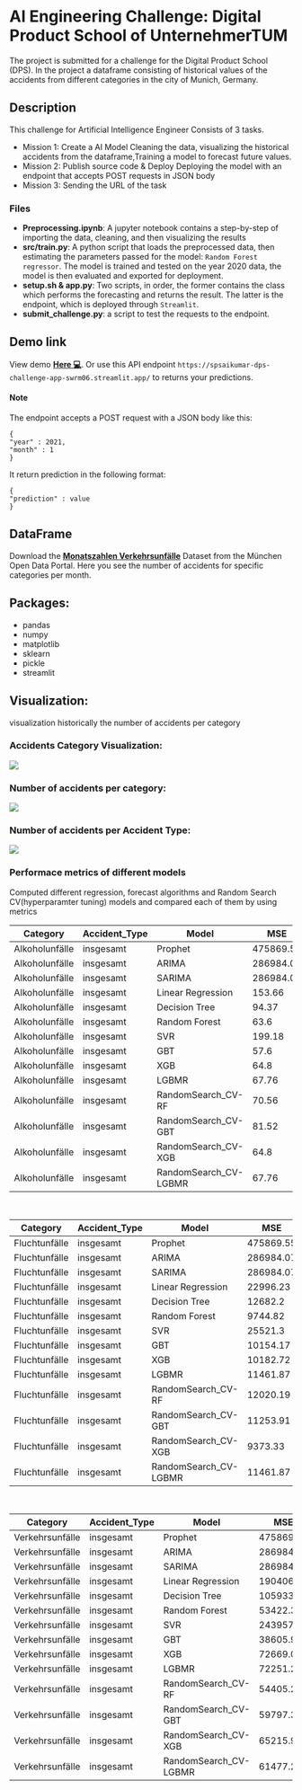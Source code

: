 # AI Engineering Challenge: Digital Product School of UnternehmerTUM

The project is submitted for a challenge for the Digital Product School (DPS). In the project a dataframe consisting of historical values of the accidents from different categories in the city of Munich, Germany.

## Description

This challenge for Artificial Intelligence Engineer Consists of 3 tasks.

- Mission 1: Create a AI Model
            Cleaning the data,  visualizing the historical accidents from the dataframe,Training a model to forecast future values.
- Mission 2: Publish source code & Deploy
           Deploying the model with an endpoint that accepts POST requests in JSON body
- Mission 3: Sending the URL of the task

### Files

 - **Preprocessing.ipynb**: A jupyter notebook contains a step-by-step of importing the data, cleaning, and then visualizing the results
 - **src/train.py**: A python script that loads the preprocessed data, then estimating the parameters passed for the model: `Random Forest regressor`. The model is trained and tested on the year 2020 data, the model is then evaluated and exported for deployment.
 - **setup.sh & app.py**: Two scripts, in order, the former contains the class which performs the  forecasting and returns the result. The latter is the endpoint, which is deployed through `Streamlit`.
 - **submit_challenge.py**: a script to test the requests to the endpoint.

## Demo link
View demo <a href="https://spsaikumar-dps-challenge-app-swrm06.streamlit.app/"><b>Here 💻</b></a>.
Or use this API endpoint  `https://spsaikumar-dps-challenge-app-swrm06.streamlit.app/` to returns your predictions.
#### Note
The endpoint accepts a POST request with a JSON body like this:
```
{
"year" : 2021,
"month" : 1
}
```
It return prediction in the following format:
```
{
"prediction" : value
}
```
## DataFrame

Download the <a href="https://www.opengov-muenchen.de/dataset/monatszahlen-verkehrsunfaelle/resource/40094bd6-f82d-4979-949b-26c8dc00b9a7"><b>Monatszahlen Verkehrsunfälle</b></a> Dataset from the München Open Data Portal. Here you see the number of accidents for specific categories per month.

## Packages:
- pandas
- numpy
- matplotlib
- sklearn
- pickle
- streamlit

## Visualization:
visualization historically the number of accidents per category
### Accidents Category Visualization:

<img src="./images/No. of Accidents per Category_multiplots.png"/>

<br />

### Number of accidents per category:

<img src="./images/No. of Accidents per Category.png"/>

<br />

### Number of accidents per Accident Type:

<img src="./images/No. of Accidents per Accident type.png"/>

<br />

### Performace metrics of different models

Computed different regression, forecast algorithms and Random Search CV(hyperparamter tuning) models and compared each of them by using metrics


|    Category    | Accident_Type |         Model         |    MSE    |  RMSE  |  MAE   |   R2   |  COD  |  EVS  |
|   ----------   | ----------    |         ----------    |---------- |--------|--------|--------|--------|------|
| Alkoholunfälle |   insgesamt   |        Prophet        | 475869.55 | 268.8  | 581.39 | -0.697 | -0.45 | -0.45 |
| Alkoholunfälle |   insgesamt   |         ARIMA         | 286984.07 | 535.71 | 456.96 | -0.023 |  0.16 |  0.0  |
| Alkoholunfälle |   insgesamt   |         SARIMA        | 286984.07 | 535.71 | 456.96 | -0.023 |  0.16 |   0   |
| Alkoholunfälle |   insgesamt   |   Linear Regression   |   153.66  |  12.4  |  9.97  | 0.194  |  0.2  |  0.2  |
| Alkoholunfälle |   insgesamt   |     Decision Tree     |   94.37   |  9.71  |  8.02  | 0.505  |  0.51 |  0.51 |
| Alkoholunfälle |   insgesamt   |     Random Forest     |    63.6   |  7.98  |  6.03  | 0.666  |  0.68 |  0.68 |
| Alkoholunfälle |   insgesamt   |          SVR          |   199.18  | 14.11  | 11.54  | -0.045 |  0.0  |  0.0  |
| Alkoholunfälle |   insgesamt   |          GBT          |    57.6   |  7.59  |  5.95  | 0.698  |  0.71 |  0.71 |
| Alkoholunfälle |   insgesamt   |          XGB          |    64.8   |  8.05  |  6.37  |  0.66  |  0.67 |  0.67 |
| Alkoholunfälle |   insgesamt   |         LGBMR         |   67.76   |  8.23  |  6.56  | 0.644  |  0.65 |  0.65 |
| Alkoholunfälle |   insgesamt   |   RandomSearch_CV-RF  |   70.56   |  8.4   |  6.74  |  0.63  |  0.64 |  0.64 |
| Alkoholunfälle |   insgesamt   |  RandomSearch_CV-GBT  |   81.52   |  9.03  |  6.95  | 0.572  |  0.59 |  0.59 |
| Alkoholunfälle |   insgesamt   |  RandomSearch_CV-XGB  |    64.8   |  8.05  |  6.37  |  0.66  |  0.67 |  0.67 |
| Alkoholunfälle |   insgesamt   | RandomSearch_CV-LGBMR |   67.76   |  8.23  |  6.56  | 0.644  |  0.65 |  0.65 |


<br />



|    Category   | Accident_Type |         Model         |    MSE    |  RMSE  |  MAE   |   R2   |  COD  |  EVS  |
|---------------|---------------|-----------------------|-----------|--------|--------|--------|-------|-------|
| Fluchtunfälle |   insgesamt   |        Prophet        | 475869.55 | 268.8  | 581.39 | -0.697 | -0.45 | -0.45 |
| Fluchtunfälle |   insgesamt   |         ARIMA         | 286984.07 | 535.71 | 456.96 | -0.023 |  0.16 |  0.0  |
| Fluchtunfälle |   insgesamt   |         SARIMA        | 286984.07 | 535.71 | 456.96 | -0.023 |  0.16 |   0   |
| Fluchtunfälle |   insgesamt   |   Linear Regression   |  22996.23 | 151.65 | 116.8  | 0.096  |  0.1  |  0.1  |
| Fluchtunfälle |   insgesamt   |     Decision Tree     |  12682.2  | 112.62 | 83.33  | 0.502  |  0.5  |  0.5  |
| Fluchtunfälle |   insgesamt   |     Random Forest     |  9744.82  | 98.72  | 73.18  | 0.617  |  0.62 |  0.62 |
| Fluchtunfälle |   insgesamt   |          SVR          |  25521.3  | 159.75 | 122.24 | -0.003 |  0.0  |  0.0  |
| Fluchtunfälle |   insgesamt   |          GBT          |  10154.17 | 100.77 | 75.02  | 0.601  |  0.6  |  0.6  |
| Fluchtunfälle |   insgesamt   |          XGB          |  10182.72 | 100.91 | 73.06  |  0.6   |  0.61 |  0.61 |
| Fluchtunfälle |   insgesamt   |         LGBMR         |  11461.87 | 107.06 | 76.03  |  0.55  |  0.55 |  0.55 |
| Fluchtunfälle |   insgesamt   |   RandomSearch_CV-RF  |  12020.19 | 109.64 | 78.93  | 0.528  |  0.53 |  0.53 |
| Fluchtunfälle |   insgesamt   |  RandomSearch_CV-GBT  |  11253.91 | 106.08 | 76.44  | 0.558  |  0.56 |  0.56 |
| Fluchtunfälle |   insgesamt   |  RandomSearch_CV-XGB  |  9373.33  | 96.82  | 70.46  | 0.632  |  0.64 |  0.64 |
| Fluchtunfälle |   insgesamt   | RandomSearch_CV-LGBMR |  11461.87 | 107.06 | 76.03  |  0.55  |  0.55 |  0.55 |



<br />



|     Category    | Accident_Type |         Model         |    MSE    |  RMSE  |  MAE   |   R2   |  COD  |  EVS  |
|---------------  |---------------|-----------------------|-----------|--------|--------|--------|-------|-------|
| Verkehrsunfälle |   insgesamt   |        Prophet        | 475869.55 | 268.8  | 581.39 | -0.697 | -0.45 | -0.45 |
| Verkehrsunfälle |   insgesamt   |         ARIMA         | 286984.07 | 535.71 | 456.96 | -0.023 |  0.16 |  0.0  |
| Verkehrsunfälle |   insgesamt   |         SARIMA        | 286984.07 | 535.71 | 456.96 | -0.023 |  0.16 |   0   |
| Verkehrsunfälle |   insgesamt   |   Linear Regression   | 190406.83 | 436.36 | 345.47 | 0.219  |  0.22 |  0.22 |
| Verkehrsunfälle |   insgesamt   |     Decision Tree     | 105933.24 | 325.47 | 236.18 | 0.565  |  0.57 |  0.57 |
| Verkehrsunfälle |   insgesamt   |     Random Forest     |  53422.3  | 231.13 | 167.24 | 0.781  |  0.78 |  0.78 |
| Verkehrsunfälle |   insgesamt   |          SVR          | 243957.67 | 493.92 | 394.52 | -0.001 |  0.0  |  0.0  |
| Verkehrsunfälle |   insgesamt   |          GBT          |  38605.96 | 196.48 | 151.65 | 0.842  |  0.84 |  0.84 |
| Verkehrsunfälle |   insgesamt   |          XGB          |  72669.09 | 269.57 | 202.41 | 0.702  |  0.7  |  0.7  |
| Verkehrsunfälle |   insgesamt   |         LGBMR         |  72251.2  | 268.8  | 193.06 | 0.703  |  0.7  |  0.7  |
| Verkehrsunfälle |   insgesamt   |   RandomSearch_CV-RF  |  54405.23 | 233.25 | 175.82 | 0.777  |  0.78 |  0.78 |
| Verkehrsunfälle |   insgesamt   |  RandomSearch_CV-GBT  |  59797.36 | 244.53 | 186.68 | 0.755  |  0.76 |  0.76 |
| Verkehrsunfälle |   insgesamt   |  RandomSearch_CV-XGB  |  65215.93 | 255.37 | 202.29 | 0.732  |  0.73 |  0.73 |
| Verkehrsunfälle |   insgesamt   | RandomSearch_CV-LGBMR |  61477.22 | 247.95 | 177.96 | 0.748  |  0.75 |  0.75 |




